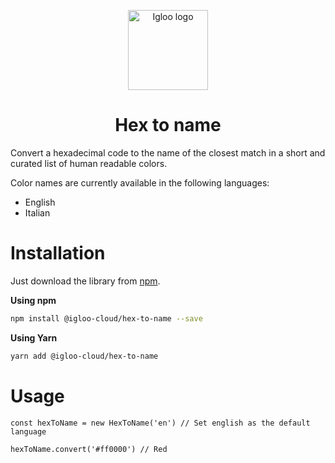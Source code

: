 <p align="center">
  <img src="https://static.igloo.ooo/logo-192.png" alt="Igloo logo" width="128"/>
</p>

<h1 align="center">Hex to name</h1>

Convert a hexadecimal code to the name of the closest match in a short and curated list of human readable colors.

Color names are currently available in the following languages:

- English
- Italian

# Installation

Just download the library from [npm](https://www.npmjs.com/package/@igloo-cloud/hex-to-name).

**Using npm**

```bash
npm install @igloo-cloud/hex-to-name --save
```

**Using Yarn**

```bash
yarn add @igloo-cloud/hex-to-name
```

# Usage

```
const hexToName = new HexToName('en') // Set english as the default language

hexToName.convert('#ff0000') // Red
```
